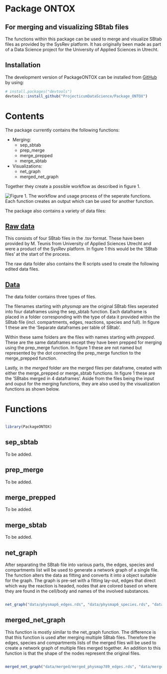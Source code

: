 
<!-- README.md is generated from README.Rmd. Please edit that file -->

# Package ONTOX

## For merging and visualizing SBtab files

The functions within this package can be used to merge and visualize
SBtab files as provided by the SysRev platform. It has originally been
made as part of a Data Science project for the University of Applied
Sciences in Utrecht.

## Installation

The development version of PackageONTOX can be installed from
[GitHub](https://github.com/) by using:

``` r
# install.packages("devtools")
devtools::install_github("ProjecticumDataScience/Package_ONTOX")
```

# Contents

The package currently contains the following functions:
<ul>
<li>
Merging:
<ul>
<li>
sep_sbtab
</li>
<li>
prep_merge
</li>
<li>
merge_prepped
</li>
<li>
merge_sbtab
</li>
</ul>
<li>
Visualizations:
<ul>
<li>
net_graph
</li>
<li>
merged_net_graph
</li>
</ul>
</ul>

Together they create a possible workflow as described in figure 1.

![Figure 1. The workflow and usage process of the seperate functions.
Each function creates an output which can be used for another
function.](images/workflow_visual.jpg)

The package also contains a variety of data files:

## [Raw data](https://github.com/ProjecticumDataScience/Package-ONTOX/data-raw)

This consists of four SBtab files in the .tsv format. These have been
provided by M. Teunis from University of Applied Sciences Utrecht and
were a product of the SysRev platform. In figure 1 this would be the
‘SBtab files’ at the start of the process.

The raw data folder also contains the R scripts used to create the
following edited data files.

## [Data](https://github.com/ProjecticumDataScience/Package-ONTOX/data)

The data folder contains three types of files.

The filenames starting with *physmap* are the original SBtab files
seperated into four dataframes using the sep_sbtab function. Each
dataframe is placed in a folder corresponding with the type of data it
provided within the SBtab file (incl. compartments, edges, reactions,
species and full). In figure 1 these are the ‘Separate dataframes per
table of SBtab’.

Within these same folders are the files with names starting with
*prepped*. These are the same dataframes except they have been prepped
for merging using the prep_merge function. In figure 1 these are not
named but represented by the dot connecting the prep_merge function to
the merge_prepped function.

Lastly, in the *merged* folder are the merged files per dataframe,
created with either the merge_prepped or merge_sbtab functions. In
figure 1 these are the ‘SBtabs merged in 4 dataframes’. Aside from the
files being the input and ouput for the merging functions, they are also
used by the visualization functions as shown below.

# Functions

``` r

library(PackageONTOX)
```

## sep_sbtab

To be added.

## prep_merge

To be added.

## merge_prepped

To be added.

## merge_sbtab

To be added.

## net_graph

After separating the SBtab file into various parts, the edges, species
and compartments list will be used to generate a network graph of a
single file. The function alters the data as fitting and converts it
into a object suitable for the graph. The graph is pre-set with a
fitting lay-out, edges that direct which way the reaction is headed,
nodes that are colored based on where they are found in the cell/body
and names of the involved substances.

``` r

net_graph("data/physmap6_edges.rds", "data/physmap6_species.rds", "data/physmap6_compartments.rds")
```

## merged_net_graph

This function is mostly similar to the net_graph function. The
difference is that this function is used after merging multiple SBtab
files. Therefore the edges, species and compartments lists of the merged
files will be used to create a network graph of multiple files merged
together. An addition to this function is that the shape of the nodes
represent the original files.

``` r

merged_net_graph("data/merged/merged_physmap789_edges.rds", "data/merged/merged_physmap789_species.rds", "data/merged/merged_physmap789_compartments.rds")
```
